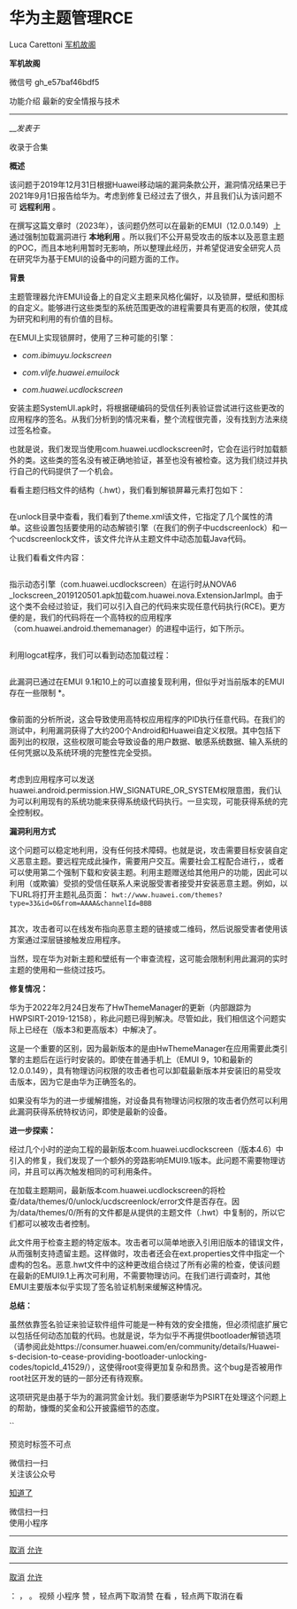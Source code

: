 #  华为主题管理RCE

Luca Carettoni  [ 军机故阁 ](javascript:void\(0\);)

**军机故阁** ![]()

微信号 gh_e57baf46bdf5

功能介绍 最新的安全情报与技术

____

___发表于_

收录于合集

**概述**

该问题于2019年12月31日根据Huawei移动端的漏洞条款公开，漏洞情况结果已于2021年9月1日报告给华为。考虑到修复已经过去了很久，并且我们认为该问题不可
**远程利用** 。  

在撰写这篇文章时（2023年），该问题仍然可以在最新的EMUI（12.0.0.149）上通过强制加载漏洞进行 **本地利用**
。所以我们不公开易受攻击的版本以及恶意主题的POC，而且本地利用暂时无影响，所以整理此经历，并希望促进安全研究人员在研究华为基于EMUI的设备中的问题方面的工作。

 **背景**  

主题管理器允许EMUI设备上的自定义主题来风格化偏好，以及锁屏，壁纸和图标的自定义。能够进行这些类型的系统范围更改的进程需要具有更高的权限，使其成为研究和利用的有价值的目标。

在EMUI上实现锁屏时，使用了三种可能的引擎：

  *  _com.ibimuyu.lockscreen_

  *  _com.vlife.huawei.emuilock_

  *  _com.huawei.ucdlockscreen_

安装主题SystemUI.apk时，将根据硬编码的受信任列表验证尝试进行这些更改的应用程序的签名。从我们分析到的情况来看，整个流程很完善，没有找到方法来绕过签名检查。

也就是说，我们发现当使用com.huawei.ucdlockscreen时，它会在运行时加载额外的类。这些类的签名没有被正确地验证，甚至也没有被检查。这为我们绕过并执行自己的代码提供了一个机会。

看看主题归档文件的结构（.hwt），我们看到解锁屏幕元素打包如下：

![]()

在unlock目录中查看，我们看到了theme.xml该文件，它指定了几个属性的清单。这些设置包括要使用的动态解锁引擎（在我们的例子中ucdscreenlock）和一个ucdscreenlock文件，该文件允许从主题文件中动态加载Java代码。

让我们看看文件内容：

![]()

指示动态引擎（com.huawei.ucdlockscreen）在运行时从NOVA6
_lockscreen_2019120501.apk加载com.huawei.nova.ExtensionJarImpl。由于这个类不会经过验证，我们可以引入自己的代码来实现任意代码执行(RCE)。更方便的是，我们的代码将在一个高特权的应用程序（com.huawei.android.thememanager）的进程中运行，如下所示。

![]()

利用logcat程序，我们可以看到动态加载过程：

![]()

此漏洞已通过在EMUI 9.1和10上的可以直接复现利用，但似乎对当前版本的EMUI存在一些限制 *。

![]()

像前面的分析所说，这会导致使用高特权应用程序的PID执行任意代码。在我们的测试中，利用漏洞获得了大约200个Android和Huawei自定义权限。其中包括下面列出的权限，这些权限可能会导致设备的用户数据、敏感系统数据、输入系统的任何凭据以及系统环境的完整性完全受损。

![]()

考虑到应用程序可以发送huawei.android.permission.HW_SIGNATURE_OR_SYSTEM权限意图，我们认为可以利用现有的系统功能来获得系统级代码执行。一旦实现，可能获得系统的完全控制权。

 **漏洞利用方式**

这个问题可以稳定地利用，没有任何技术障碍。也就是说，攻击需要目标安装自定义恶意主题。要远程完成此操作，需要用户交互。需要社会工程配合进行，，或者可以使用第二个强制下载和安装主题。利用主题赠送给其他用户的功能，因此可以利用（或欺骗）受损的受信任联系人来说服受害者接受并安装恶意主题。例如，以下URL将打开主题礼品页面：
`hwt://www.huawei.com/themes?type=33&id=0&from=AAAA&channelId=BBB`

![]()

其次，攻击者可以在线发布指向恶意主题的链接或二维码，然后说服受害者使用该方案通过深层链接触发应用程序。

当然，现在华为对新主题和壁纸有一个审查流程，这可能会限制利用此漏洞的实时主题的使用和一些绕过技巧。

 **修复情况：**

华为于2022年2月24日发布了HwThemeManager的更新（内部跟踪为HWPSIRT-2019-12158），称此问题已得到解决。尽管如此，我们相信这个问题实际上已经在（版本3和更高版本）中解决了。

这是一个重要的区别，因为最新版本的是由HwThemeManager在应用需要此类引擎的主题后在运行时安装的。即使在普通手机上（EMUI
9，10和最新的12.0.0.149），具有物理访问权限的攻击者也可以卸载最新版本并安装旧的易受攻击版本，因为它是由华为正确签名的。

如果没有华为的进一步缓解措施，对设备具有物理访问权限的攻击者仍然可以利用此漏洞获得系统特权访问，即使是最新的设备。

 **进一步探索：**

经过几个小时的逆向工程的最新版本com.huawei.ucdlockscreen（版本4.6）中引入的修复，我们发现了一个额外的旁路影响EMUI9.1版本。此问题不需要物理访问，并且可以再次触发相同的可利用条件。

在加载主题期间，最新版本com.huawei.ucdlockscreen的将检查/data/themes/0/unlock/ucdscreenlock/error文件是否存在。因为/data/themes/0/所有的文件都是从提供的主题文件（.hwt）中复制的，所以它们都可以被攻击者控制。

此文件用于检查主题的特定版本。攻击者可以简单地嵌入引用旧版本的错误文件，从而强制支持遗留主题。这样做时，攻击者还会在ext.properties文件中指定一个虚构的包名。恶意.hwt文件中的这种更改组合绕过了所有必需的检查，使该问题在最新的EMUI9.1上再次可利用，不需要物理访问。在我们进行调查时，其他EMUI主要版本似乎实现了签名验证机制来缓解这种情况。

 **总结：**

虽然依靠签名验证来验证软件组件可能是一种有效的安全措施，但必须彻底扩展它以包括任何动态加载的代码。也就是说，华为似乎不再提供bootloader解锁选项（请参阅此处https://consumer.huawei.com/en/community/details/Huawei-
s-decision-to-cease-providing-bootloader-unlocking-
codes/topicId_41529/），这使得root变得更加复杂和昂贵。这个bug是否被用作root社区开发的链的一部分还有待观察。

这项研究是由基于华为的漏洞赏金计划。我们要感谢华为PSIRT在处理这个问题上的帮助，慷慨的奖金和公开披露细节的态度。

``

预览时标签不可点

微信扫一扫  
关注该公众号

[知道了](javascript:;)

微信扫一扫  
使用小程序

****

[取消](javascript:void\(0\);) [允许](javascript:void\(0\);)

****

[取消](javascript:void\(0\);) [允许](javascript:void\(0\);)

： ， 。   视频 小程序 赞 ，轻点两下取消赞 在看 ，轻点两下取消在看

